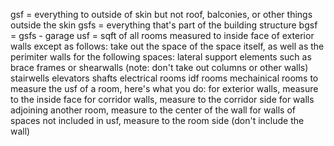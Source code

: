gsf = everything to outside of skin but not roof, balconies, or other things outside the skin
gsfs = everything that's part of the building structure
bgsf = gsfs - garage
usf = sqft of all rooms measured to inside face of exterior walls except as follows:
    take out the space of the space itself, as well as the perimiter walls for the following spaces:
        lateral support elements such as brace frames or shearwalls (note: don't take out columns or other walls)
        stairwells
        elevators
        shafts
        electrical rooms
        idf rooms
        mechainical rooms
    to measure the usf of a room, here's what you do:
        for exterior walls, measure to the inside face
        for corridor walls, measure to the corridor side
        for walls adjoining another room, measure to the center of the wall
        for walls of spaces not included in usf, measure to the room side (don't include the wall)